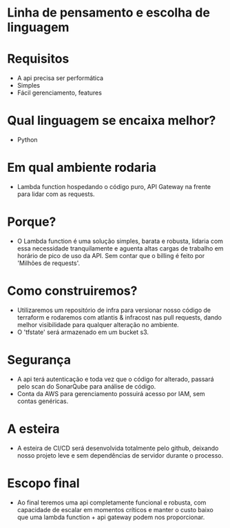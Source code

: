 # Linha de pensamento e escolha de linguagem

# Requisitos
- A api precisa ser performática
- Simples
- Fácil gerenciamento, features

# Qual linguagem se encaixa melhor?
- Python

# Em qual ambiente rodaria
- Lambda function hospedando o código puro, API Gateway na frente para lidar com as requests.

# Porque?
- O Lambda function é uma solução simples, barata e robusta, lidaria com essa necessidade tranquilamente e aguenta altas cargas de trabalho em horário de pico de uso da API. Sem contar que o billing é feito por 'Milhões de requests'.

# Como construiremos?
- Utilizaremos um repositório de infra para versionar nosso código de terraform e rodaremos com atlantis & infracost nas pull requests, dando melhor visibilidade para qualquer alteração no ambiente.
- O 'tfstate' será armazenado em um bucket s3.

# Segurança
- A api terá autenticação e toda vez que o código for alterado, passará pelo scan do SonarQube para análise de código.
- Conta da AWS para gerenciamento possuirá acesso por IAM, sem contas genéricas.

# A esteira
- A esteira de CI/CD será desenvolvida totalmente pelo github, deixando nosso projeto leve e sem dependências de servidor durante o processo.

# Escopo final
- Ao final teremos uma api completamente funcional e robusta, com capacidade de escalar em momentos críticos e manter o custo baixo que uma lambda function + api gateway podem nos proporcionar.